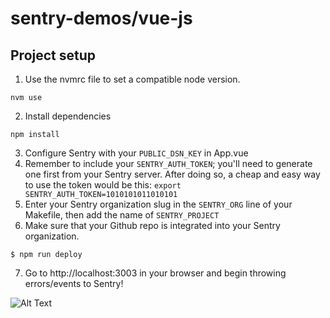 # sentry-demos/vue-js

## Project setup
1. Use the nvmrc file to set a compatible node version.
```
nvm use
```

2. Install dependencies
```
npm install
```

3. Configure Sentry with your `PUBLIC_DSN_KEY` in App.vue
4. Remember to include your `SENTRY_AUTH_TOKEN`; you'll need to generate one
first from your Sentry server. After doing so, a cheap and easy way to use the
token would be this: `export SENTRY_AUTH_TOKEN=1010101011010101`
5. Enter your Sentry organization slug in the `SENTRY_ORG` line of your Makefile,
then add the name of `SENTRY_PROJECT`
6. Make sure that your Github repo is integrated into your Sentry organization.

```
$ npm run deploy
```
7. Go to http://localhost:3003 in your browser and begin throwing errors/events to Sentry!

![Alt Text](configure-launch-react-demo.gif)